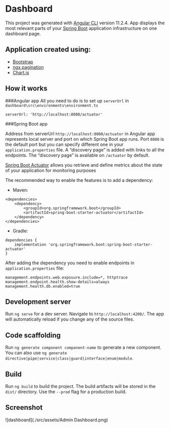 # Dashboard

This project was generated with [Angular CLI](https://github.com/angular/angular-cli) version 11.2.4. 
App displays the most relevant parts of your [Spring Boot](http://projects.spring.io/spring-boot/) 
application infrastructure on one dashboard page.

## Application created using:

- [Bootstrap](https://ng-bootstrap.github.io/#/home)
- [ngx pagination](https://www.chartjs.org/)
- [Chart.js](https://projectlombok.org/download)

## How it works
###Angular app
All you need to do is to set up `serverUrl` in `dashboard\src\environments\environment.ts`

```shell
serverUrl: 'http://localhost:8080/actuator'
```

###Spring Boot app

Address from serverUrl `http://localhost:8080/actuator` in Angular app represents local server and port
on which Spring Boot app runs. Port `8080` is the default port but you can specify different one in your
`application.properties` file. A “discovery page” is added with links to all the endpoints. The “discovery page” 
is available on `/actuator` by default.

[Spring Boot Actuator](https://docs.spring.io/spring-boot/docs/current/reference/html/production-ready-features.html)
 allows you retrieve and define metrics about the state of your application for monitoring purposes
 
The recommended way to enable the features is to add a dependency:

* Maven:
```shell
<dependencies>
    <dependency>
        <groupId>org.springframework.boot</groupId>
        <artifactId>spring-boot-starter-actuator</artifactId>
    </dependency>
</dependencies>
```
* Gradle:
```shell
dependencies {
    implementation 'org.springframework.boot:spring-boot-starter-actuator'
}
```
After adding the dependency you need to enable endpoints in `application.properties` file:

```shell
management.endpoints.web.exposure.include=*, httptrace
management.endpoint.health.show-details=always
management.health.db.enabled=true
```

## Development server

Run `ng serve` for a dev server. Navigate to `http://localhost:4200/`. The app will automatically reload if you change any of the source files.

## Code scaffolding

Run `ng generate component component-name` to generate a new component. You can also use `ng generate directive|pipe|service|class|guard|interface|enum|module`.

## Build

Run `ng build` to build the project. The build artifacts will be stored in the `dist/` directory. Use the `--prod` flag for a production build.

## Screenshot

![dashboard](./src/assets/Admin Dashboard.png)
